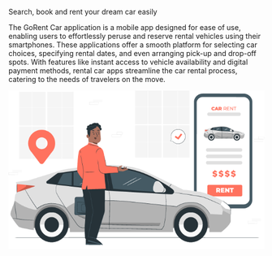 Search, book and rent your dream car easily



The GoRent Car application is a mobile app designed for ease of use, enabling users to effortlessly peruse and reserve rental vehicles using their smartphones. These applications offer a smooth platform for selecting car choices, specifying rental dates, and even arranging pick-up and drop-off spots. With features like instant access to vehicle availability and digital payment methods, rental car apps streamline the car rental process, catering to the needs of travelers on the move.



![step 1](./assets/Carrent_descr.png)
